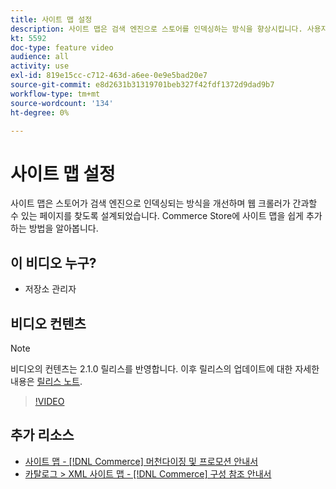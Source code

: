 ```yaml
---
title: 사이트 맵 설정
description: 사이트 맵은 검색 엔진으로 스토어를 인덱싱하는 방식을 향상시킵니다. 사용자의 사이트 맵을 설정하는 방법을 알아봅니다 [!DNL Commerce] 관리자에 저장합니다.
kt: 5592
doc-type: feature video
audience: all
activity: use
exl-id: 819e15cc-c712-463d-a6ee-0e9e5bad20e7
source-git-commit: e8d2631b31319701beb327f42fdf1372d9dad9b7
workflow-type: tm+mt
source-wordcount: '134'
ht-degree: 0%

---
```


# 사이트 맵 설정

사이트 맵은 스토어가 검색 엔진으로 인덱싱되는 방식을 개선하며 웹 크롤러가 간과할 수 있는 페이지를 찾도록 설계되었습니다. Commerce Store에 사이트 맵을 쉽게 추가하는 방법을 알아봅니다.

## 이 비디오 누구?

- 저장소 관리자

## 비디오 컨텐츠

>[!NOTE]
>
>비디오의 컨텐츠는 2.1.0 릴리스를 반영합니다. 이후 릴리스의 업데이트에 대한 자세한 내용은 [릴리스 노트](https://experienceleague.adobe.com/docs/commerce-operations/release/notes/overview.html).

>[!VIDEO](https://video.tv.adobe.com/v/35748?quality=12&learn=on)

## 추가 리소스

- [사이트 맵 - [!DNL Commerce] 머천다이징 및 프로모션 안내서](https://experienceleague.adobe.com/docs/commerce-admin/marketing/seo/sitemap-xml.html)
- [카탈로그 > XML 사이트 맵 - [!DNL Commerce] 구성 참조 안내서](https://experienceleague.adobe.com/docs/commerce-admin/config/catalog/xml-sitemap.html)
